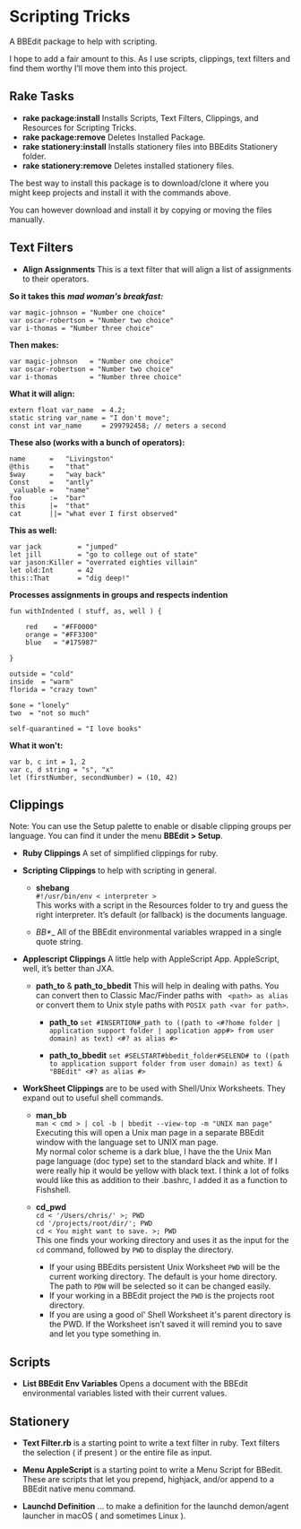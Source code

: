 # Scripting Tricks
A BBEdit package to help with scripting.

I hope to add a fair amount to this. As I use scripts, clippings, text filters and find them worthy I’ll move them into this project.

## Rake Tasks
- __rake package:install__ Installs Scripts, Text Filters, Clippings, and Resources for Scripting Tricks.
- __rake package:remove__ Deletes Installed Package.
- __rake stationery:install__ Installs stationery files into BBEdits Stationery folder.
- __rake stationery:remove__ Deletes installed stationery files.

The best way to install this package is to download/clone it where you might keep projects and install it with the commands above.

You can however download and install it by copying or moving the files manually.

## Text Filters
- __Align Assignments__
This is a text filter that will align a list of assignments to their operators.  

__So it takes this__ ___mad woman's breakfast:___

```
var magic-johnson = "Number one choice"
var oscar-robertson = "Number two choice"
var i-thomas = "Number three choice"
```
__Then makes:__ 

```
var magic-johnson   = "Number one choice"
var oscar-robertson = "Number two choice"
var i-thomas        = "Number three choice"
```

__What it will align:__

```
extern float var_name  = 4.2;  
static string var_name = "I don't move";  
const int var_name     = 299792458; // meters a second
```

__These also (works with a bunch of operators):__

```
name      =   "Livingston"
@this     =   "that"
$way      =   "way back"
Const     =   "antly"  
_valuable =   "name"
foo       :=  "bar"
this      |=  "that"
cat       ||= "what ever I first observed"
```
__This as well:__

```
var jack         = "jumped"  
let jill         = "go to college out of state"  
var jason:Killer = "overrated eighties villain"  
let old:Int      = 42  
this::That       = "dig deep!"  

```

__Processes assignments in groups and respects indention__

```
fun withIndented ( stuff, as, well ) {

	red    = "#FF0000"  
	orange = "#FF3300"  
	blue   = "#175987"  

}

outside = "cold"
inside  = "warm"
florida = "crazy town"

$one = "lonely"
two  = "not so much"

self-quarantined = "I love books"

```


__What it won't:__

```
var b, c int = 1, 2
var c, d string = "s", "x"
let (firstNumber, secondNumber) = (10, 42)
```

## Clippings
Note: You can use the Setup palette to enable or disable clipping groups per language. You can find it under the menu __BBEdit > Setup__.

- __Ruby Clippings__ A set of simplified clippings for ruby.  

- __Scripting Clippings__ to help with scripting in general.
	- __shebang__  
	`#!/usr/bin/env < interpreter >`  
	This works with a script in the Resources folder to try and guess the right interpreter. It’s default (or fallback) is the documents language.  
    
	- __BB_*__
	All of the BBEdit environmental variables wrapped in a single quote string.
    
- __Applescript Clippings__ A little help with AppleScript App. AppleScript, well, it’s better than JXA.
	
	- __path_to__ & __path_to_bbedit__ This will help in dealing with paths. You can convert then to Classic Mac/Finder paths with ` <path> as alias` or convert them to Unix style paths with `POSIX path <var for path>`.
	
		- __path_to__
		`set #INSERTION#_path to ((path to <#?home folder | application support folder | application app#> from user domain) as text) <#? as alias #>`
	
		- __path_to_bbedit__
		`set #SELSTART#bbedit_folder#SELEND# to ((path to application support folder from user domain) as text) & "BBEdit" <#? as alias #>`
	
- __WorkSheet Clippings__ are to be used with Shell/Unix Worksheets. They expand out to useful shell commands.

	- __man_bb__  
	`man < cmd > | col -b | bbedit --view-top -m "UNIX man page"`  
	Executing this will open a Unix man page in a separate BBEdit window with the language set to UNIX man page.  
	My normal color scheme is a dark blue, I have the the Unix Man page language (doc type) set to the standard black and white. If I were really hip it would be yellow with black text.
	I think a lot of folks would like this as addition to their .bashrc, I added it as a function to Fishshell.

	- __cd_pwd__  
	`cd < '/Users/chris/' >; PWD`  
	`cd '/projects/root/dir/'; PWD`    
	`cd < You might want to save. >; PWD`  
	This one finds your working directory and uses it as the input for the `cd` command, followed by `PWD` to display the directory.  
		- If your using BBEdits persistent Unix Worksheet `PWD` will be the current working directory. The default is your home directory. The path to `PDW` will be selected so it can be changed easily.
		- If your working in a BBEdit project the `PWD` is the projects root directory. 
		- If you are using a good ol' Shell Worksheet it's parent directory is the PWD. If the Worksheet isn’t saved it will remind you to save and let you type something in. 
## Scripts
- __List BBEdit Env Variables__ Opens a document with the BBEdit environmental variables listed with their current values.
	
## Stationery
- __Text Filter.rb__ is a starting point to write a text filter in ruby. Text filters the selection ( if present ) or the entire file as input.

- __Menu AppleScript__ is a starting point to write a Menu Script for BBedit. These are scripts that let you prepend, highjack, and/or append to a BBEdit native menu command.

- __Launchd Definition__ ... to make a definition for the launchd demon/agent launcher in macOS ( and sometimes Linux ).
